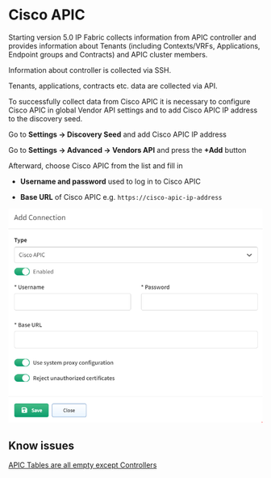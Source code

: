 # Cisco APIC

Starting version 5.0 IP Fabric collects information from APIC controller and provides information about Tenants (including Contexts/VRFs, Applications, Endpoint groups and Contracts) and APIC cluster members.

Information about controller is collected via SSH.

Tenants, applications, contracts etc. data are collected via API.

To successfully collect data from Cisco APIC it is necessary to configure Cisco APIC in global Vendor API settings and to add Cisco APIC IP address to the discovery seed.

Go to **Settings → Discovery Seed** and add Cisco APIC IP address

Go to **Settings → Advanced → Vendors API** and press the **+Add** button

Afterward, choose Cisco APIC from the list and fill in

- **Username and password** used to log in to Cisco APIC

- **Base URL** of Cisco APIC e.g. `https://cisco-apic-ip-address`

![Cisco APIC api add](cisco/apic/ciscoApicAPIAdd.png)


## Know issues

[APIC Tables are all empty except Controllers](../../../../support/known_issues/Vendors/cisco/apic_tables_empty.md)
